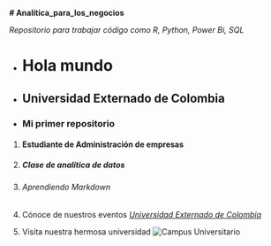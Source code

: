 **# Analítica_para_los_negocios**

*Repositorio para trabajar código como R, Python, Power Bi, SQL*
* # Hola mundo 
* ## Universidad Externado de Colombia
* ### Mi primer repositorio
1. #### Estudiante de Administración de empresas 
2. ##### Clase de analítica de datos 
3. ###### Aprendiendo Markdown
4. Cónoce de nuestros eventos [*Universidad Externado de Colombia*](https://www.uexternado.edu.co/)
   
6. Visita nuestra hermosa universidad ![*Campus Universitario*](https://www.uexternado.edu.co/wp-content/uploads/2024/03/foto-1-9.jpg)
